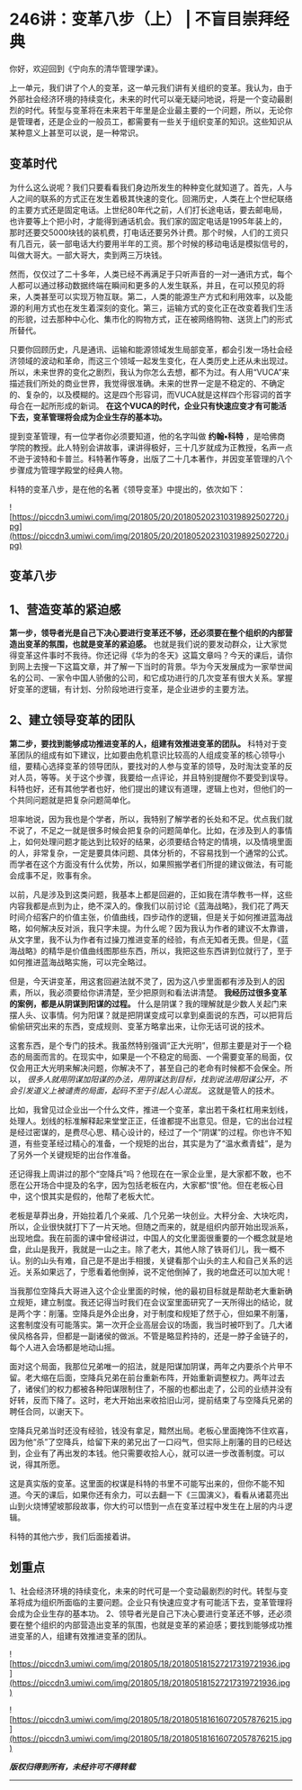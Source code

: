 # 246讲：变革八步（上） | 不盲目崇拜经典

你好，欢迎回到《宁向东的清华管理学课》。

上一单元，我们讲了个人的变革，这一单元我们讲有关组织的变革。我认为，由于外部社会经济环境的持续变化，未来的时代可以毫无疑问地说，将是一个变动最剧烈的时代。转型与变革将在未来若干年里是企业最主要的一个问题，所以，无论你是管理者，还是企业的一般员工，都需要有一些关于组织变革的知识。这些知识从某种意义上甚至可以说，是一种常识。

## 变革时代

为什么这么说呢？我们只要看看我们身边所发生的种种变化就知道了。首先，人与人之间的联系的方式正在发生着极其快速的变化。回溯历史，人类在上个世纪联络的主要方式还是固定电话。上世纪80年代之前，人们打长途电话，要去邮电局，也许要等上个把小时，才能得到通话机会。我们家的固定电话是1995年装上的，那时还要交5000块钱的装机费，打电话还要另外计费。那个时候，人们的工资只有几百元，装一部电话大约要用半年的工资。那个时候的移动电话是模拟信号的，叫做大哥大。一部大哥大，卖到两三万块钱。

然而，仅仅过了二十多年，人类已经不再满足于只听声音的一对一通讯方式，每个人都可以通过移动数据终端在瞬间和更多的人发生联系，并且，在可以预见的将来，人类甚至可以实现万物互联。第二，人类的能源生产方式和利用效率，以及能源的利用方式也在发生着深刻的变化。第三，运输方式的变化正在改变着我们生活的形貌，过去那种中心化、集市化的购物方式，正在被网络购物、送货上门的形式所替代。

只要你回顾历史，凡是通讯、运输和能源领域发生局部变革，都会引发一场社会经济领域的波动和革命，而这三个领域一起发生变化，在人类历史上还从未出现过。所以，未来世界的变化之剧烈，我认为你怎么去想，都不为过。有人用“VUCA”来描述我们所处的商业世界，我觉得很准确。未来的世界一定是不稳定的、不确定的、复杂的，以及模糊的。这是四个形容词，而VUCA就是这样四个形容词的首字母合在一起所形成的新词。 **在这个VUCA的时代，企业只有快速应变才有可能活下去，变革管理将会成为企业生存的基本功。**

提到变革管理，有一位学者你必须要知道，他的名字叫做 **约翰•科特** ，是哈佛商学院的教授。此人特别会讲故事，课讲得极好，三十几岁就成为正教授，名声一点不逊于波特和卡普兰。科特著作等身，出版了二十几本著作，并因变革管理的八个步骤成为管理学殿堂的经典人物。

科特的变革八步，是在他的名著《领导变革》中提出的，依次如下：

![https://piccdn3.umiwi.com/img/201805/20/201805202310319892502720.jpg](https://piccdn3.umiwi.com/img/201805/20/201805202310319892502720.jpg)

## 变革八步

## 1、营造变革的紧迫感

 **第一步，领导者光是自己下决心要进行变革还不够，还必须要在整个组织的内部营造出变革的氛围，也就是变革的紧迫感。** 也就是我们说的要发动群众，让大家觉得变革这件事时不我待。你还记得《华为的冬天》这篇文章吗？今天的课后，请你到网上去搜一下这篇文章，并了解一下当时的背景。华为今天发展成为一家举世闻名的公司、一家令中国人骄傲的公司，和它成功进行的几次变革有很大关系。掌握好变革的逻辑，有计划、分阶段地进行变革，是企业进步的主要方法。

## 2、建立领导变革的团队

 **第二步，要找到能够成功推进变革的人，组建有效推进变革的团队。** 科特对于变革团队的组成有如下建议，比如要由危机意识比较高的人组成变革的核心领导小组，要精心选择变革的领导团队，要找对的人参与变革的领导，及时淘汰变革的反对人员，等等。关于这个步骤，我要给一点评论，并且特别提醒你不要受到误导。科特也好，还有其他学者也好，他们提出的建议有道理，逻辑上也对，但他们的一个共同问题就是把复杂问题简单化。

坦率地说，因为我也是个学者，所以，我特别了解学者的长处和不足。优点我们就不说了，不足之一就是很多时候会把复杂的问题简单化。比如，在涉及到人的事情上，如何处理问题才能达到比较好的结果，必须要结合特定的情境，以及情境里面的人，非常复杂，一定是要具体问题、具体分析的，不容易找到一个通常的公式。而学者在这个方面没有什么优势，所以，如果照搬学者们所提的建议做法，有可能会成事不足，败事有余。

以前，凡是涉及到这类问题，我基本上都是回避的，正如我在清华教书一样，这些内容我都是点到为止，绝不深入的。像我们以前讨论《蓝海战略》，我们花了两天时间介绍客户的价值主张，价值曲线，四步动作的逻辑，但是关于如何推进蓝海战略，如何解决反对派，我只字未提。为什么呢？因为我认为作者的建议不太靠谱，从文字里，我不认为作者有过操刀推进变革的经验，有点无知者无畏。但是，《蓝海战略》的精华是价值曲线图那些东西，所以，我把这些东西讲到位就行了，至于如何推进蓝海战略实施，可以完全略过。

但是，今天讲变革，用这套回避法就不灵了，因为这八步里面都有涉及到人的因素，所以，我必须要给你讲清楚，至少把原则和看法讲清楚。 **我经历过很多变革的案例，都是从阴谋到阳谋的过程。** 什么是阴谋？我的理解就是少数人关起门来摆人头、议事情。何为阳谋？就是把阴谋变成可以拿到桌面说的东西，可以把背后偷偷研究出来的东西，变成规则、变革方略拿出来，让你无话可说的技术。

这套东西，是个专门的技术。我虽然特别强调“正大光明”，但那主要是对于一个稳态的局面而言的。在现实中，如果是一个不稳定的局面、一个需要变革的局面，仅仅会用正大光明来解决问题，你解决不了，甚至自己的老命有时候都不会保全。所以， *很多人就用阴谋加阳谋的办法，用阴谋达到目标，找到说法用阳谋公开，不会引发道义上被谴责的局面，起码不至于引起人心混乱。* 这就是管人的技术。

比如，我曾见过企业出一个什么文件，推进一个变革，拿出若干条杠杠用来划线，处理人。划线的标准解释起来堂堂正正，任谁都提不出意见。但是，它的出台过程是经过密谋的，是费尽心思、精心设计的，经过了一个“阴谋”的过程。你也许不知道，有些变革经过精心的准备，一个规矩的出台，其实是为了“温水煮青蛙”，是为了另外一个关键规矩的出台作准备。

还记得我上周讲过的那个“空降兵”吗？他现在在一家企业里，是大家都不敢，也不愿在公开场合中提及的名字，因为包括老板在内，大家都“恨”他。但在老板心目中，这个恨其实是假的，他帮了老板大忙。

老板是草莽出身，开始拉着几个亲戚、几个兄弟一块创业。大秤分金、大块吃肉，所以，企业很快就打下了一片天地。但随之而来的，就是组织内部开始出现派系，出现地盘。我在前面的课中曾经讲过，中国人的文化里面很重要的一个概念就是地盘，此山是我开，我就是一山之主。除了老大，其他人除了铁哥们儿，我一概不认。别的山头有难，自己是不是出手相援，关键看那个山头的主人和自己关系的远近。关系如果远了，宁愿看着他倒掉，说不定他倒掉了，我的地盘还可以加大呢！

当我那位空降兵大哥进入这个企业里面的时候，他的最初目标就是帮助老大重新确立规矩，建立制度。我还记得当时我们在会议室里面研究了一天所得出的结论，就是两个字：削藩。空降兵是外企出身，对于制度和规矩了然于心，但如果不削藩，这套制度没有可能落实。第一次开企业高层会议的场面，我当时被吓到了。几大诸侯风格各异，但都是一副诸侯的做派。不管是略显矜持的，还是一脖子金链子的，每个人进入会场都是地动山摇。

面对这个局面，我那位兄弟唯一的招法，就是阳谋加阴谋，两年之内要杀个片甲不留。老大缩在后面，空降兵兄弟在前台重新布阵，开始重新调整权力。两年过去了，诸侯们的权力都被各种阳谋限制住了，不服的也都出走了，公司的业绩并没有好转，反而下降了。这时，老大开始出来收拾旧山河，提前结束了与空降兵兄弟的聘任合同，以谢天下。

空降兵兄弟当时还没有经验，钱没有拿足，黯然出局。老板心里面掩饰不住欢喜，因为他“杀”了空降兵，给留下来的弟兄出了一口闷气，但实际上削藩的目的已经达到，企业有了再出发的本钱。他只需要收拾人心，就可以进一步改善制度。可以说，得其所愿。

这是真实版的变革。这里面的权谋是科特的书里不可能写出来的，但你不能不知道。今天的课后，如果你还有余力，可以去翻一下《三国演义》，看看从诸葛亮出山到火烧博望坡那段故事，你大约可以悟到一点在变革过程中发生在上层的内斗逻辑。

科特的其他六步，我们后面接着讲。

## 划重点

1、社会经济环境的持续变化，未来的时代可是一个变动最剧烈的时代。转型与变革将成为组织所面临的主要问题。企业只有快速应变才有可能活下去，变革管理将会成为企业生存的基本功。
2、领导者光是自己下决心要进行变革还不够，还必须要在整个组织的内部营造出变革的氛围，也就是变革的紧迫感；要找到能够成功推进变革的人，组建有效推进变革的团队。

![https://piccdn3.umiwi.com/img/201805/18/201805181527217319721936.jpg](https://piccdn3.umiwi.com/img/201805/18/201805181527217319721936.jpg)

![https://piccdn3.umiwi.com/img/201805/18/201805181616072057876215.jpg](https://piccdn3.umiwi.com/img/201805/18/201805181616072057876215.jpg)

 ***版权归得到所有，未经许可不得转载***

---
